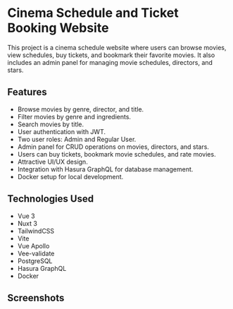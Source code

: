 # Cinema Schedule and Ticket Booking Website

This project is a cinema schedule website where users can browse movies, view schedules, buy tickets, and bookmark their favorite movies. It also includes an admin panel for managing movie schedules, directors, and stars.

## Features

- Browse movies by genre, director, and title.
- Filter movies by genre and ingredients.
- Search movies by title.
- User authentication with JWT.
- Two user roles: Admin and Regular User.
- Admin panel for CRUD operations on movies, directors, and stars.
- Users can buy tickets, bookmark movie schedules, and rate movies.
- Attractive UI/UX design.
- Integration with Hasura GraphQL for database management.
- Docker setup for local development.

## Technologies Used

- Vue 3
- Nuxt 3
- TailwindCSS
- Vite
- Vue Apollo
- Vee-validate
- PostgreSQL
- Hasura GraphQL
- Docker

## Screenshots
